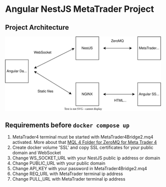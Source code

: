 # Angular NestJS MetaTrader Project

## Project Architecture

![Angular Dashboard for Meta Trader 4 terminal](https://github.com/kostadin79/angular-nest-metatrader/blob/main/AngularNestMetaTrader.svg)

## Requirements before `docker compose up`

1. MetaTrader4 terminal must be started with MetaTrader4Bridge2.mq4 activated.
   More about that [MQL 4 Folder for ZeroMQ for Meta Trader 4](https://github.com/kostadin79/zeromq-meta-trader)
2. Create docker volume 'SSL' and copy SSL certificates for your public domain and WebSocket
3. Change WS_SOCKET_URL with your NestJS public ip address or domain
4. Change PUBLIC_URL with your public domain
5. Change API_KEY with your password in MetaTrader4Bridge2.mq4
6. Change REQ_URL with MetaTrader terminal ip address
7. Change PULL_URL with MetaTrader terminal ip address
